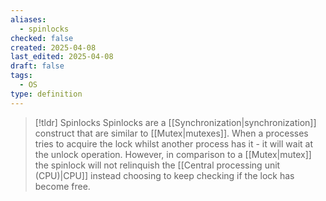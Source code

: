 ```yaml
---
aliases:
  - spinlocks
checked: false
created: 2025-04-08
last_edited: 2025-04-08
draft: false
tags:
  - OS
type: definition
---
```

>[!tldr] Spinlocks
>Spinlocks are a [[Synchronization|synchronization]] construct that are similar to [[Mutex|mutexes]]. When a processes tries to acquire the lock whilst another process has it - it will wait at the unlock operation. However, in comparison to a [[Mutex|mutex]] the spinlock will not relinquish the [[Central processing unit (CPU)|CPU]] instead choosing to keep checking if the lock has become free.

